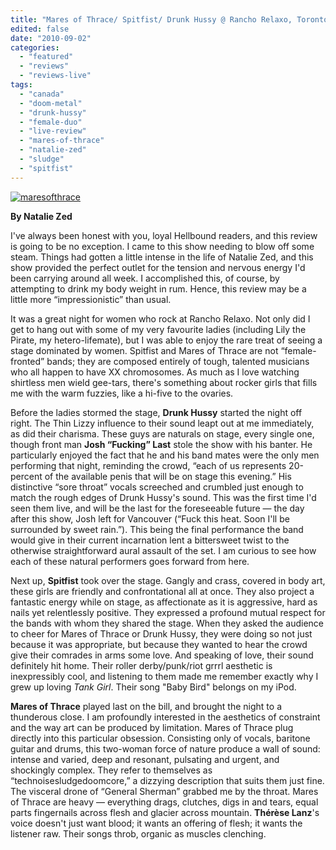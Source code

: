 ```yaml
---
title: "Mares of Thrace/ Spitfist/ Drunk Hussy @ Rancho Relaxo, Toronto ON, August 14, 2010"
edited: false
date: "2010-09-02"
categories:
  - "featured"
  - "reviews"
  - "reviews-live"
tags:
  - "canada"
  - "doom-metal"
  - "drunk-hussy"
  - "female-duo"
  - "live-review"
  - "mares-of-thrace"
  - "natalie-zed"
  - "sludge"
  - "spitfist"
---
```


[![](http://www.hellbound.ca/wp-content/uploads/2010/09/maresofthrace-300x236.jpg "maresofthrace")](http://www.hellbound.ca/wp-content/uploads/2010/09/maresofthrace.jpg)

**By Natalie Zed**

I've always been honest with you, loyal Hellbound readers, and this review is going to be no exception. I came to this show needing to blow off some steam. Things had gotten a little intense in the life of Natalie Zed, and this show provided the perfect outlet for the tension and nervous energy I'd been carrying around all week. I accomplished this, of course, by attempting to drink my body weight in rum. Hence, this review may be a little more “impressionistic” than usual.

It was a great night for women who rock at Rancho Relaxo. Not only did I get to hang out with some of my very favourite ladies (including Lily the Pirate, my hetero-lifemate), but I was able to enjoy the rare treat of seeing a stage dominated by women. Spitfist and Mares of Thrace are not “female-fronted” bands; they are composed entirely of tough, talented musicians who all happen to have XX chromosomes. As much as I love watching shirtless men wield gee-tars, there's something about rocker girls that fills me with the warm fuzzies, like a hi-five to the ovaries.

Before the ladies stormed the stage, **Drunk Hussy** started the night off right. The Thin Lizzy influence to their sound leapt out at me immediately, as did their charisma. These guys are naturals on stage, every single one, though front man **Josh “Fucking” Last** stole the show with his banter. He particularly enjoyed the fact that he and his band mates were the only men performing that night, reminding the crowd, “each of us represents 20-percent of the available penis that will be on stage this evening.” His distinctive “sore throat” vocals screeched and crumbled just enough to match the rough edges of Drunk Hussy's sound. This was the first time I'd seen them live, and will be the last for the foreseeable future — the day after this show, Josh left for Vancouver (“Fuck this heat. Soon I'll be surrounded by sweet rain.”). This being the final performance the band would give in their current incarnation lent a bittersweet twist to the otherwise straightforward aural assault of the set. I am curious to see how each of these natural performers goes forward from here.

Next up, **Spitfist** took over the stage. Gangly and crass, covered in body art, these girls are friendly and confrontational all at once. They also project a fantastic energy while on stage, as affectionate as it is aggressive, hard as nails yet relentlessly positive. They expressed a profound mutual respect for the bands with whom they shared the stage. When they asked the audience to cheer for Mares of Thrace or Drunk Hussy, they were doing so not just because it was appropriate, but because they wanted to hear the crowd give their comrades in arms some love. And speaking of love, their sound definitely hit home. Their roller derby/punk/riot grrrl aesthetic is inexpressibly cool, and listening to them made me remember exactly why I grew up loving _Tank Girl_. Their song "Baby Bird" belongs on my iPod.

**Mares of Thrace** played last on the bill, and brought the night to a thunderous close. I am profoundly interested in the aesthetics of constraint and the way art can be produced by limitation. Mares of Thrace plug directly into this particular obsession. Consisting only of vocals, baritone guitar and drums, this two-woman force of nature produce a wall of sound: intense and varied, deep and resonant, pulsating and urgent, and shockingly complex. They refer to themselves as “technoisesludgedoomcore,” a dizzying description that suits them just fine. The visceral drone of “General Sherman” grabbed me by the throat. Mares of Thrace are heavy — everything drags, clutches, digs in and tears, equal parts fingernails across flesh and glacier across mountain. **Thérèse Lanz**'s voice doesn't just want blood; it wants an offering of flesh; it wants the listener raw. Their songs throb, organic as muscles clenching.
